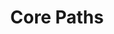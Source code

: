 ---
schema: default
title: Core Paths
organization: South Ayrshire Council
notes: >-
    Core paths for the area as defined by the Core Paths Plan
resources:
  - name: Core Paths FEATURE LAYER
  - url: >-
      
  - format: FEATURE LAYER
license: 
category:

  - environment
  - walking
  - paths
  - outdoor access
maintainer: South Ayrshire Council
maintainer_email: someone@example.com
---